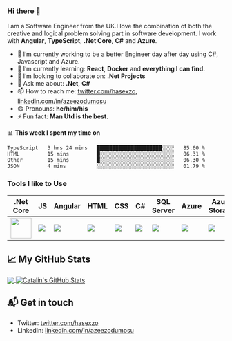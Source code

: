 ### Hi there 👋

I am a Software Engineer from the UK.I love the combination of both the creative and logical problem solving part in software development. 
I work with **Angular**, **TypeScript**, **.Net Core**, **C#** and **Azure**.

- 🔭 I’m currently working to be a better Engineer day after day using C#, Javascript and Azure.
- 🌱 I’m currently learning:  **React**, **Docker** and **everything I can find.** 
- 👯 I’m looking to collaborate on: **.Net Projects**
- 💬 Ask me about: **.Net**, **C#**
- 📫 How to reach me: [twitter.com/hasexzo][3], [linkedin.com/in/azeezodumosu][2]
- 😄 Pronouns: **he/him/his**
- ⚡ Fun fact: **Man Utd is the best.**

📊 **This week I spent my time on**
<!--START_SECTION:waka-->
```text
TypeScript   3 hrs 24 mins   █████████████████████░░░░   85.60 % 
HTML         15 mins         █░░░░░░░░░░░░░░░░░░░░░░░░   06.31 % 
Other        15 mins         █░░░░░░░░░░░░░░░░░░░░░░░░   06.30 % 
JSON         4 mins          ░░░░░░░░░░░░░░░░░░░░░░░░░   01.79 %
```
<!--END_SECTION:waka-->

### Tools I like to Use
.Net Core| JS | Angular | HTML | CSS | C#| SQL Server | Azure | Azure Storage | Azure Function | Visual Studio|
-------- | -- | ------- | ---- | --- | - | ---------- | ----- | ------------- | -------------- | ------------ |
<img src="https://msdnshared.blob.core.windows.net/media/2018/03/ASPNETCoreLogo-300x267.png" width ="48px" height = 48px/> | <img src="https://img.icons8.com/color/48/000000/javascript.png"/> | <img src="https://img.icons8.com/color/48/000000/angularjs.png"/> | <img src="https://img.icons8.com/color/48/000000/html-5.png"/> | <img src="https://img.icons8.com/color/48/000000/css3.png"/> | <img src="https://img.icons8.com/ios-filled/50/000000/c-sharp-logo.png"/> | <img src="https://img.icons8.com/color/48/000000/sql-database-administrators-group.png"/> | <img src="https://img.icons8.com/color/48/000000/azure-1.png"/> | <img src="https://img.icons8.com/color/48/000000/azure-storage--v1.png"/> | <img src="https://docs.microsoft.com/en-us/azure/architecture/_images/icons/functions.svg" width ="48px" height = 48px/> | <img src="https://img.icons8.com/fluent/48/000000/visual-studio-2019.png"/>

## &#x1f4c8; My GitHub Stats

<a href="https://github.com/az6bcn/az6bcn">
  <img align="center" src="https://github-readme-stats.vercel.app/api/top-langs/?username=az6bcn&hide=java,html&title_color=ffffff&text_color=c9cacc&icon_color=2bbc8a&bg_color=1d1f21" />
</a>

<a href="https://github.com/az6bcn/az6bcn">
  <img align="center" src="https://github-readme-stats.vercel.app/api?username=az6bcn&show_icons=true&line_height=27&count_private=true&title_color=ffffff&text_color=c9cacc&icon_color=2bbc8a&bg_color=1d1f21" alt="Catalin's GitHub Stats" />
</a>

## 📬 Get in touch

- Twitter: [twitter.com/hasexzo][3]
- LinkedIn: [linkedin.com/in/azeezodumosu][2]

[2]: https://www.linkedin.com/in/azeezodumosu
[3]: https://www.twitter.com/hasexzo
